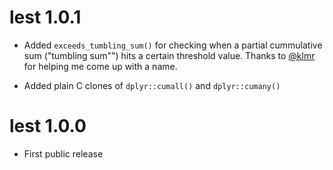 # lest 1.0.1

  * Added `exceeds_tumbling_sum()` for checking when a partial cummulative sum
  ("tumbling sum"") hits a certain threshold value. Thanks to
  [@klmr](https://github.com/klmr) for helping me come up with a name.
    
  * Added plain C clones of `dplyr::cumall()` and `dplyr::cumany()`




# lest 1.0.0

* First public release
